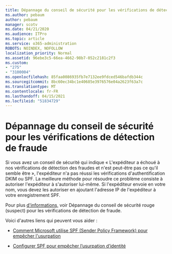 ```yaml
---
title: Dépannage du conseil de sécurité pour les vérifications de détection de fraude
ms.author: pebaum
author: pebaum
manager: scotv
ms.date: 04/21/2020
ms.audience: ITPro
ms.topic: article
ms.service: o365-administration
ROBOTS: NOINDEX, NOFOLLOW
localization_priority: Normal
ms.assetid: 96ebe3c5-66ea-4662-98b7-052c2181c2f3
ms.custom:
- "275"
- "3100004"
ms.openlocfilehash: 85faa0086935fb7e7132ee9fdced546bafdb344c
ms.sourcegitcommit: 8bc60ec34bc1e40685e3976576e04a2623f63a7c
ms.translationtype: MT
ms.contentlocale: fr-FR
ms.lasthandoff: 04/15/2021
ms.locfileid: "51834729"
---
```

# <a name="troubleshooting-the-safety-tip-for-fraud-detection-checks"></a>Dépannage du conseil de sécurité pour les vérifications de détection de fraude

Si vous avez un conseil de sécurité qui indique « L'expéditeur a échoué à nos vérifications de détection des fraudes et n'est peut-être pas ce qu'il semble être », l'expéditeur n'a pas réussi les vérifications d'authentification DKIM ou SPF. La meilleure méthode pour résoudre ce problème consiste à autoriser l'expéditeur à s'autoriser lui-même. Si l'expéditeur envoie en votre nom, vous devez les autoriser en ajoutant l'adresse IP de l'expéditeur à votre enregistrement SPF.
  
Pour plus [d'informations,](https://blogs.msdn.microsoft.com/tzink/2016/11/02/troubleshooting-the-red-suspicious-safety-tip-for-fraud-detection-checks/) voir Dépannage du conseil de sécurité rouge (suspect) pour les vérifications de détection de fraude.
  
Voici d'autres liens qui peuvent vous aider :
  
- [Comment Microsoft utilise SPF (Sender Policy Framework) pour empêcher l'usurpation](https://docs.microsoft.com/microsoft-365/security/office-365-security/how-office-365-uses-spf-to-prevent-spoofing)

- [Configurer SPF pour empêcher l’usurpation d’identité](https://docs.microsoft.com/microsoft-365/security/office-365-security/set-up-spf-in-office-365-to-help-prevent-spoofing)

